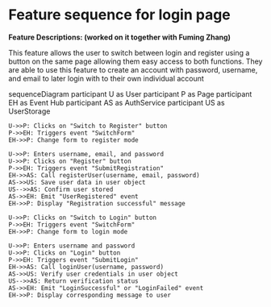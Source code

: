 # Feature sequence for login page

**Feature Descriptions: (worked on it together with Fuming Zhang)**

This feature allows the user to switch between login and register using a button on the same page allowing them easy access to both functions. They are able to use this feature to create an account with password, username, and email to later login with to their own individual account

sequenceDiagram
    participant U as User
    participant P as Page
    participant EH as Event Hub
    participant AS as AuthService
    participant US as UserStorage

    U->>P: Clicks on "Switch to Register" button
    P->>EH: Triggers event "SwitchForm"
    EH->>P: Change form to register mode

    U->>P: Enters username, email, and password
    U->>P: Clicks on "Register" button
    P->>EH: Triggers event "SubmitRegistration"
    EH->>AS: Call registerUser(username, email, password)
    AS->>US: Save user data in user object
    US-->>AS: Confirm user stored
    AS->>EH: Emit "UserRegistered" event
    EH->>P: Display "Registration successful" message

    U->>P: Clicks on "Switch to Login" button
    P->>EH: Triggers event "SwitchForm"
    EH->>P: Change form to login mode

    U->>P: Enters username and password
    U->>P: Clicks on "Login" button
    P->>EH: Triggers event "SubmitLogin"
    EH->>AS: Call loginUser(username, password)
    AS->>US: Verify user credentials in user object
    US-->>AS: Return verification status
    AS->>EH: Emit "LoginSuccessful" or "LoginFailed" event
    EH->>P: Display corresponding message to user

